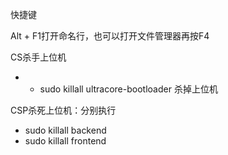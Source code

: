 快捷键

Alt + F1打开命名行，也可以打开文件管理器再按F4

CS杀手上位机

- - sudo killall ultracore-bootloader  杀掉上位机

CSP杀死上位机：分别执行

- sudo killall backend
-  sudo killall frontend





